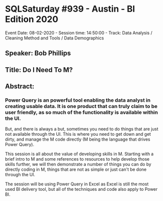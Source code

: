 # SQLSaturday #939 - Austin - BI Edition 2020
Event Date: 08-02-2020 - Session time: 14:50:00 - Track: Data Analysis / Cleaning Method and Tools / Data Demographics
## Speaker: Bob Phillips
## Title: Do I Need To M?
## Abstract:
### Power Query is an powerful tool enabling the data analyst in creating usable data. It is one product that can truly claim to be user friendly, as so much of the functionality is available within the UI.

But, and there is always a but, sometimes you need to do things that are just not available through the UI. This is where you need to get down and get dirty, and manage the M code directly (M being the language that drives Power Query).

This session is all about the value of developing skills in M. Starting with a brief intro to M and some references to resources to help develop those skills further, we will then demonstrate a number of things you can do by directly coding in M, things that are not as simple or just can't be done through the UI.

The session will be using Power Query in Excel as Excel is still the most used BI delivery tool, but all of the techniques and code also apply to Power BI.
